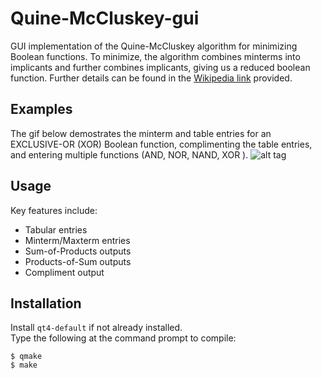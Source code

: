 # Quine-McCluskey-gui
GUI implementation of the Quine-McCluskey algorithm for minimizing Boolean functions. To minimize, the algorithm combines minterms into implicants and further combines implicants, giving us a reduced boolean function. Further details can be found in the [Wikipedia link](http://en.wikipedia.org/wiki/Quine-McCluskey_algorithm "Quine-McCluskey in detail") provided.  

## Examples
The gif below demostrates the minterm and table entries for an EXCLUSIVE-OR (XOR) Boolean function, complimenting the table entries, and entering multiple functions (AND, NOR, NAND, XOR ). 
![alt tag](https://raw.github.com/svtanthony/Quine-McCluskey-gui/master/demo.gif)

## Usage
Key features include:  
* Tabular entries  
* Minterm/Maxterm entries  
* Sum-of-Products outputs  
* Products-of-Sum outputs  
* Compliment output

## Installation
Install `qt4-default` if not already installed.  
Type the following at the command prompt to compile:  
```
$ qmake  
$ make
```
